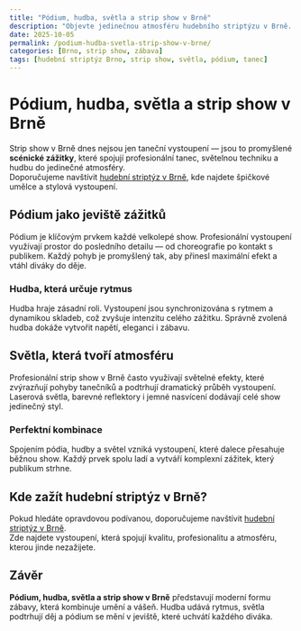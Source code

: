```yaml
---
title: "Pódium, hudba, světla a strip show v Brně"
description: "Objevte jedinečnou atmosféru hudebního striptýzu v Brně. Profesionální tanečníci, světelná show a dokonalá hudba vytváří nezapomenutelný zážitek."
date: 2025-10-05
permalink: /podium-hudba-svetla-strip-show-v-brne/
categories: [Brno, strip show, zábava]
tags: [hudební striptýz Brno, strip show, světla, pódium, tanec]
---
```


# Pódium, hudba, světla a strip show v Brně

Strip show v Brně dnes nejsou jen taneční vystoupení — jsou to promyšlené **scénické zážitky**, které spojují profesionální tanec, světelnou techniku a hudbu do jedinečné atmosféry.  
Doporučujeme navštívit [hudební striptýz v Brně](https://www.striptyz-brno.cz/), kde najdete špičkové umělce a stylová vystoupení.

## Pódium jako jeviště zážitků

Pódium je klíčovým prvkem každé velkolepé show. Profesionální vystoupení využívají prostor do posledního detailu — od choreografie po kontakt s publikem. Každý pohyb je promyšlený tak, aby přinesl maximální efekt a vtáhl diváky do děje.

### Hudba, která určuje rytmus

Hudba hraje zásadní roli. Vystoupení jsou synchronizována s rytmem a dynamikou skladeb, což zvyšuje intenzitu celého zážitku. Správně zvolená hudba dokáže vytvořit napětí, eleganci i zábavu.

## Světla, která tvoří atmosféru

Profesionální strip show v Brně často využívají světelné efekty, které zvýrazňují pohyby tanečníků a podtrhují dramatický průběh vystoupení. Laserová světla, barevné reflektory i jemné nasvícení dodávají celé show jedinečný styl.

### Perfektní kombinace

Spojením pódia, hudby a světel vzniká vystoupení, které dalece přesahuje běžnou show. Každý prvek spolu ladí a vytváří komplexní zážitek, který publikum strhne.

## Kde zažít hudební striptýz v Brně?

Pokud hledáte opravdovou podívanou, doporučujeme navštívit [hudební striptýz v Brně](https://www.striptyz-brno.cz/).  
Zde najdete vystoupení, která spojují kvalitu, profesionalitu a atmosféru, kterou jinde nezažijete.

## Závěr

**Pódium, hudba, světla a strip show v Brně** představují moderní formu zábavy, která kombinuje umění a vášeň. Hudba udává rytmus, světla podtrhují děj a pódium se mění v jeviště, které uchvátí každého diváka.
